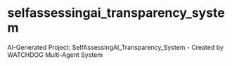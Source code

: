 # selfassessingai_transparency_system
AI-Generated Project: SelfAssessingAI_Transparency_System - Created by WATCHDOG Multi-Agent System

